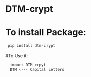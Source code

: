 # DTM-crypt
# To install Package:
```bash
 pip install dtm-crypt
```
#To Use it:
```bash
  import DTM_crpyt
  DTM <--- Capital Letters
```

